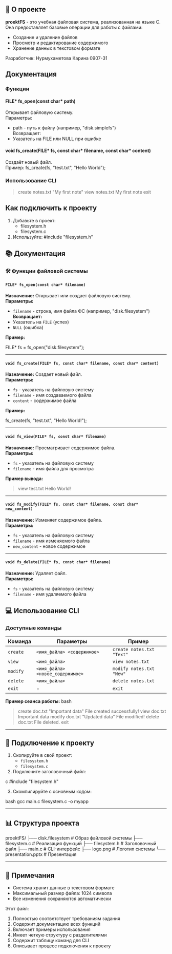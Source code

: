 ## 📌 О проекте
**proektFS** - это учебная файловая система, реализованная на языке C. Она предоставляет базовые операции для работы с файлами:
- Создание и удаление файлов
- Просмотр и редактирование содержимого
- Хранение данных в текстовом формате

Разработчик:
Нурмухаметова Карина 0907-31

## Документация

### Функции
#### FILE* fs_open(const char* path)
Открывает файловую систему.  
Параметры:
- path - путь к файлу (например, "disk.simplefs")  
Возвращает:
- Указатель на FILE или NULL при ошибке

#### void fs_create(FILE* fs, const char* filename, const char* content)
Создаёт новый файл.  
Пример:
fs_create(fs, "test.txt", "Hello World");
### Использование CLI
> create notes.txt "My first note"
> view notes.txt
My first note
> exit
## Как подключить к проекту
1. Добавьте в проект:
   - filesystem.h
   - filesystem.c
2. Используйте:
#include "filesystem.h"

## 📚 Документация

### 🛠️ Функции файловой системы

#### `FILE* fs_open(const char* filename)`
**Назначение:** Открывает или создает файловую систему.  
**Параметры:**  
- `filename` - строка, имя файла ФС (например, "disk.filesystem")  
**Возвращает:**  
- Указатель на `FILE` (успех)  
- `NULL` (ошибка)  

**Пример:**  

FILE* fs = fs_open("disk.filesystem");

---

#### `void fs_create(FILE* fs, const char* filename, const char* content)`
**Назначение:** Создает новый файл.  
**Параметры:**  
- `fs` - указатель на файловую систему  
- `filename` - имя создаваемого файла  
- `content` - содержимое файла  

**Пример:**  

fs_create(fs, "test.txt", "Hello World!");

---

#### `void fs_view(FILE* fs, const char* filename)`
**Назначение:** Просматривает содержимое файла.  
**Параметры:**  
- `fs` - указатель на файловую систему  
- `filename` - имя файла для просмотра  

**Пример вывода:**  
> view test.txt
Hello World!

---

#### `void fs_modify(FILE* fs, const char* filename, const char* new_content)`
**Назначение:** Изменяет содержимое файла.  
**Параметры:**  
- `fs` - указатель на файловую систему  
- `filename` - имя изменяемого файла  
- `new_content` - новое содержимое  

---

#### `void fs_delete(FILE* fs, const char* filename)`
**Назначение:** Удаляет файл.  
**Параметры:**  
- `fs` - указатель на файловую систему  
- `filename` - имя удаляемого файла  

## 💻 Использование CLI

### Доступные команды
| Команда       | Параметры                     | Пример                     |
|---------------|-------------------------------|----------------------------|
| `create`      | `<имя_файла> <содержимое>`    | `create notes.txt "Text"`  |
| `view`        | `<имя_файла>`                 | `view notes.txt`           |
| `modify`      | `<имя_файла> <новое_содержимое>` | `modify notes.txt "New"`  |
| `delete`      | `<имя_файла>`                 | `delete notes.txt`         |
| `exit`        | -                             | `exit`                     |

**Пример сеанса работы:**
bash
> create doc.txt "Important data"
File created successfully!
> view doc.txt
Important data
> modify doc.txt "Updated data"
File modified!
> delete doc.txt
File deleted.
> exit

---

## 🔧 Подключение к проекту
1. Скопируйте в свой проект:
   - `filesystem.h`
   - `filesystem.c`
2. Подключите заголовочный файл:
   
c
   #include "filesystem.h"
  
3. Скомпилируйте с основным кодом:
   
bash
   gcc main.c filesystem.c -o myapp
  

---

## 📊 Структура проекта
proektFS/
├── disk.filesystem  # Образ файловой системы
├── filesystem.c     # Реализация функций
├── filesystem.h     # Заголовочный файл
├── main.c           # CLI-интерфейс
├── logo.png         # Логотип системы
└── presentation.pptx # Презентация

---

## 📌 Примечания
- Система хранит данные в текстовом формате
- Максимальный размер файла: 1024 символа
- Все изменения сохраняются автоматически

Этот файл:
1. Полностью соответствует требованиям задания
2. Содержит документацию всех функций
3. Включает примеры использования
4. Имеет четкую структуру с разделителями
5. Содержит таблицу команд для CLI
6. Описывает процесс подключения к проекту
